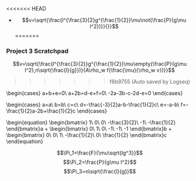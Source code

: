 <<<<<<< HEAD
- $$v=\sqrt{\frac{l^{\frac{3}{2}g^{\frac{1}{2}}\mu\not(\frac{P}{g\mu l^2})}}{}}$$
=======
### Project 3 Scratchpad
$$v=\sqrt{\frac{l^{\frac{3}{2}}g^{\frac{1}{2}}\mu\empty(\frac{P}{g\mu l^2},n\sqrt{\frac{l}{g}})}{A\rho_w f(\frac{\mu}{\rho_w v})}}$$
>>>>>>> f8b9755 (Auto saved by Logseq)


\begin{cases}
a+b+e=0\\
a+2b=d-e+f=0\\
-2a-3b-c-2d-e=0
\end{cases}

\begin{cases}
a=a\\
b=b\\
c=c\\
d=-\frac{-3}{2}a-b-\frac{1}{2}c\\
e=-a-b\\
f=-\frac{1}{2}a-2b+\frac{1}{2}c
\end{cases}

\begin{equation}
\begin{bmatrix}
1\\
0\\
0\\
-\frac{3}{2}\\
-1\\
-\frac{1}{2}
\end{bmatrix}a
+
\begin{bmatrix}
0\\
1\\
0\\
-1\\
-1\\
-1
\end{bmatrix}b
+
\begin{bmatrix}
0\\
0\\
1\\
-\frac{1}{2}\\
0\\
\frac{1}{2}
\end{bmatrix}c
\end{equation}

$$\Pi_1=\frac{F}{\mu\sqrt{lg^3}}$$
$$\Pi_2=\frac{P}{g\mu l^2}$$
$$\Pi_3=n\sqrt{\frac{l}{g}}$$